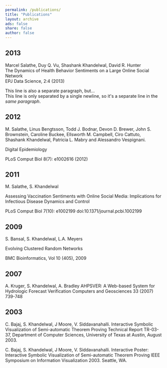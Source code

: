 ```yaml
---
permalink: /publications/
title: "Publications"
layout: archive
ads: false
share: false
author: false
---
```


## 2013

Marcel Salathe, Duy Q. Vu, Shashank Khandelwal, David R. Hunter   
The Dynamics of Health Behavior Sentiments on a Large Online Social Network   
EPJ Data Science, 2:4 (2013)

This line is also a separate paragraph, but...   
This line is only separated by a single newline, so it's a separate line in the *same paragraph*.

## 2012

M. Salathe, Linus Bengtsson, Todd J. Bodnar, Devon D. Brewer, John S. Brownstein, Caroline Buckee, Ellsworth M. Campbell, Ciro Cattuto, Shashank Khandelwal, Patricia L. Mabry and Alessandro Vespignani.

Digital Epidemiology

PLoS Comput Biol 8(7): e1002616 (2012)

## 2011

M. Salathe, S. Khandelwal

Assessing Vaccination Sentiments with Online Social Media: Implications for Infectious Disease Dynamics and Control

PLoS Comput Biol 7(10): e1002199 doi:10.1371/journal.pcbi.1002199

## 2009

S. Bansal, S. Khandelwal, L.A. Meyers

Evolving Clustered Random Networks

BMC Bioinformatics, Vol 10 (405), 2009

## 2007

A. Kruger, S. Khandelwal, A. Bradley 
AHPSVER: A Web-based System for Hydrologic Forecast Verification 
Computers and Geosciences 33 (2007) 739-748

## 2003

C. Bajaj, S. Khandelwal, J Moore, V. Siddavanahalli. 
Interactive Symbolic Visualization of Semi-automatic Theorem Proving 
Technical Report TR-03-37, Department of Computer Sciences, University of Texas at Austin, August 2003.

C. Bajaj, S. Khandelwal, J Moore, V. Siddavanahalli. 
Interactive Poster: Interactive Symbolic Visualization of Semi-automatic Theorem Proving 
IEEE Symposium on Information Visualization 2003. Seattle, WA. 
